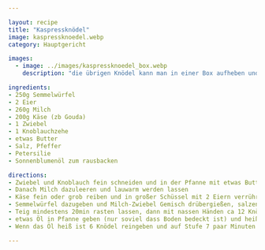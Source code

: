 ```yaml
---

layout: recipe
title: "Kaspressknödel"
image: kaspressknoedel.webp
category: Hauptgericht

images:
  - image: ../images/kaspressknoedel_box.webp
    description: "die übrigen Knödel kann man in einer Box aufheben und in einer Suppe oder mit Ketchup essen"

ingredients:
- 250g Semmelwürfel
- 2 Eier
- 260g Milch
- 200g Käse (zb Gouda)
- 1 Zwiebel
- 1 Knoblauchzehe
- etwas Butter
- Salz, Pfeffer
- Petersilie
- Sonnenblumenöl zum rausbacken

directions:
- Zwiebel und Knoblauch fein schneiden und in der Pfanne mit etwas Butter glasig anschwitzen
- Danach Milch dazuleeren und lauwarm werden lassen
- Käse fein oder grob reiben und in großer Schüssel mit 2 Eiern verrühren
- Semmelwürfel dazugeben und Milch-Zwiebel Gemisch drübergießen, salzen, pfeffern mit etwas fein geschnittener Petersilie gut vermischen und flach drücken
- Teig mindestens 20min rasten lassen, dann mit nassen Händen ca 12 Knödel formen und etwas flach drücken (zuerst Hälfte auf Teller geben, dann in Pfanne geben und zweite Hälfte auf Teller)
- etwas Öl in Pfanne geben (nur soviel dass Boden bedeckt ist) und heiß werden lassen
- Wenn das Öl heiß ist 6 Knödel reingeben und auf Stufe 7 paar Minuten auf jeder Seite anbraten (mehrmals wenden). Danach rausgeben (zb auf Küchenrolle legen) und die nächsten 6 Knödel zubereiten (auf Stufe 6 zurückdrehen damit sie nicht zu schnell dunkel werden)

---
```

